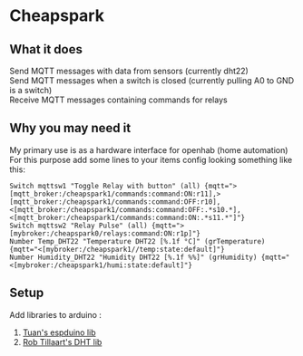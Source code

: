 # Cheapspark

## What it does

Send MQTT messages with data from sensors (currently dht22)  
Send MQTT messages when a switch is closed (currently pulling A0 to GND is a switch)  
Receive MQTT messages containing commands for relays  

## Why you may need it

My primary use is as a hardware interface for openhab (home automation)  
For this purpose add some lines to your items config looking something like this:

```
Switch mqttsw1 "Toggle Relay with button" (all) {mqtt=">[mqtt_broker:/cheapspark1/commands:command:ON:r11],>[mqtt_broker:/cheapspark1/commands:command:OFF:r10],<[mqtt_broker:/cheapspark1/commands:command:OFF:.*s10.*],<[mqtt_broker:/cheapspark1/commands:command:ON:.*s11.*"]"}
Switch mqttsw2 "Relay Pulse" (all) {mqtt=">[mybroker:/cheapspark0/relays:command:ON:r1p]"}
Number Temp_DHT22 "Temperature DHT22 [%.1f °C]" (grTemperature) {mqtt="<[mybroker:/cheapspark1//temp:state:default]"}
Number Humidity_DHT22 "Humidity DHT22 [%.1f %%]" (grHumidity) {mqtt="<[mybroker:/cheapspark1/humi:state:default]"}
```

## Setup

Add libraries to arduino : 

1. [Tuan's espduino lib](https://github.com/tuanpmt/espduino)
2. [Rob Tillaart's DHT lib](https://github.com/RobTillaart/Arduino)

